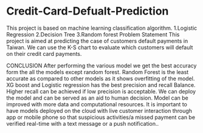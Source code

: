 # Credit-Card-Defualt-Prediction
This project is based on machine learning classification algorithm.
1.Logistic Regression
2.Decision Tree
3.Random forest
Problem Statement
This project is aimed at predicting the case of customers default payments in Taiwan.
We can use the K-S chart to evaluate which customers will default on their credit card payments.

CONCLUSION
After performing the various model we get the best accuracy form the all the models except random forest.
Random Forest is the least accurate as compared to other models as it shows overfitting of the model.
XG boost and Logistic regression has the best precision and recall Balance.
Higher recall can be achieved if low precision is acceptable.
We can deploy the model and can be served as an aid to human decision.
Model can be improved with more data and computational resources.
It is important to have models deployed on the cloud with live customer interaction through app or mobile phone so that suspicious activities/a missed payment can be verified real-time with a text message or a push notification..
